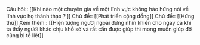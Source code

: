 Câu hỏi:: [[Khi nào một chuyên gia về một lĩnh vực không hào hứng nói về lĩnh vực họ thành thạo？]]
Chủ đề:: [[Phát triển cộng đồng]]
Chủ đề:: [[Hứng thú]]
Xem thêm:: [[Hiện tượng người ngoài đứng nhìn khiến cho ngay cả khi ta thấy người khác chịu khổ sở và rất cần được giúp thì mong muốn giúp đỡ cũng bị tê liệt]]